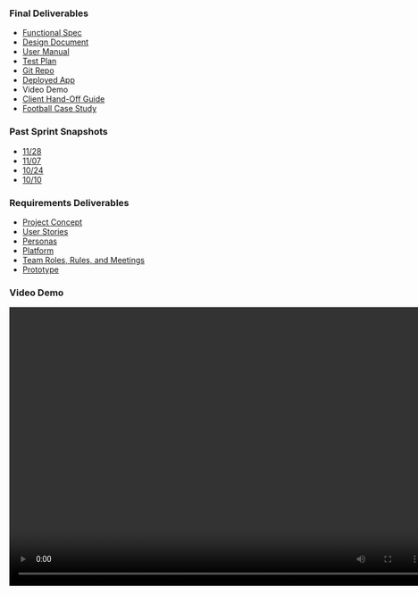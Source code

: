 <!-- final Deliverables
Functional Spec
Design Document
User Manual or Plan
Test Plan
Link to your repository
Link to the deployed application
Video of the working system
client guide
-->
### Final Deliverables
* [Functional Spec](https://docs.google.com/document/d/e/2PACX-1vQlkVhacd5nrYy6HlW7_TKmrulNN7zqBZTACvEUIBzXZEMzqafSBEFHhjejTyUdBAwZ8MZnhPKOGMoN/pub "func_spec")
* [Design Document](https://docs.google.com/document/d/e/2PACX-1vTDObGM_dCRUOLIPP8UjuOH4UNsjW-D_JgopJZtPAbYIwiy5V1iVFER8SvdglrccOvdYv-jLbVxeh6q/pub "design_doc")
* [User Manual](https://docs.google.com/document/d/e/2PACX-1vTgBQaGXEBPvHXYB9roFUHLk3CGu8m93HUgRX8mfQ1Bx0a9t5cIVMCSnjURTLkhKFltQl1_BFZFRz_j/pub "user manual")
* [Test Plan](https://docs.google.com/document/d/e/2PACX-1vREy1xZheYlOx-XpSsNLNpHaSw8Q1lv_GlwKelFbahu-Yki7I4yox5UdybmiQVAntqD-Ewk_3I8HGoR/pub "test plan")
* [Git Repo](https://github.com/comp523-w4g/vue-twitter-stream "repo")
* [Deployed App](http://vue-twitter-stream-watson.mybluemix.net/ "app")
* Video Demo
* [Client Hand-Off Guide](https://docs.google.com/document/d/e/2PACX-1vRVnWv-VPc3TP8mDEDwdlxI0pe3vaaU9kgYAsBWVDsKXHhHjauAXqQDHUKf-o6bkSB9ZFgNm7si4a0y/pub "client guide")
* [Football Case Study](hhttps://docs.google.com/document/d/e/2PACX-1vQGO8xnBOfoSy1Jef3LPYsd9BvV0vjDTxEGIYsmiG5u3kdQqrA7Mj4S7AtMbIoa7bn7Px6xkzMbrqFr/pub "case study")

### Past Sprint Snapshots
* [11/28](https://docs.google.com/document/d/e/2PACX-1vTIAOexZPcojxa8_4qc2SRKBl4Esh5neDigz5LqflYuNv_1cfIEOpIZuupeVflVdBWvTiZuGeAYDq6G/pub "sprint 4")
* [11/07](https://docs.google.com/document/d/e/2PACX-1vSj4Uzr74w31inyB5Wx15l2pO6q4AOjXRWeFW1VkZlNyz4_YsyFER3MnL1jFieWkF-z7Lcq0Rz1KnW2/pub "sprint 3")
* [10/24](https://docs.google.com/document/d/e/2PACX-1vRdkZlzj-GPy9yJr4CSCpT-6bfU5eOyv1p_CsqnSR8nAzajdqtFgB-yWckOdDrmqbDQxHMOEJdmmewB/pub "sprint 2")
* [10/10](https://docs.google.com/document/d/e/2PACX-1vQAF1lgy-Uf613C0G98887Tu0f-JY8jLjJbxOWKayUUU-fouBFyz2ZfMdU9yPu2pY79Pcpn8CUjbLr4/pub "sprint 1")

### Requirements Deliverables
* [Project Concept](#concept)
* [User Stories](#user_stories)
* [Personas](#personas)
* [Platform](#platform) 
* [Team Roles, Rules, and Meetings](#roles)
* [Prototype](http://vue-twitter-stream-watson.mybluemix.net/ "app")

### Video Demo
<video src="w4g-demo.mp4" height="500" width="750" controls></video>

<!-- ## [Current Sprint Deliverables](#sprint)
* [Functional Spec](#func_spec)
* [Design Doc & Architecture](#architecture)
* [Test Plan](#test_plan)
* [User Manual](#user_manual)
* [GitHub Repo](https://github.com/comp523-w4g/vue-twitter-stream "repo")
* [Live App](#live_app) -->

